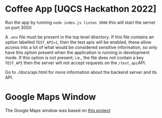 # Coffee App [UQCS Hackathon 2022]
Run the app by running ``node index.js listen 3000`` this will start the server on port 3000

A ``.env`` file must be present in the top level directory. If this file contains an option labelled ``TEST_API=1``,
then the test apis will be enabled, these allow access into a lot of what would be considered sensitive information, so 
only have this option present when the application is running in development mode. If this option is not present; i.e.,
the file does not contain a key ``TEST_API`` then the server will not accept requests on the ``/test_api``API.

Go to ./docs/api.html for more information about the backend server and its API.

# Google Maps Window
The Google Maps window was based on [this project](https://www.youtube.com/watch?v=wfH-W7oXEo8)
